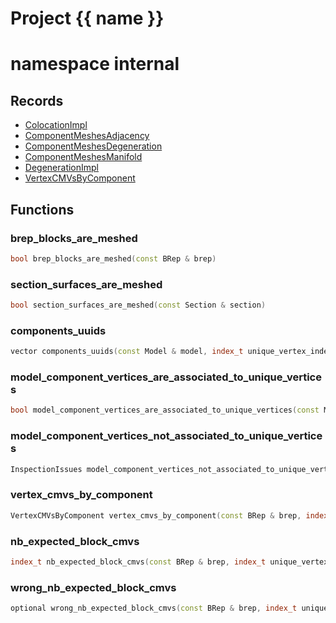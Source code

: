 <script setup>
import {useRoute} from 'vitepress'
const {path} = useRoute()
const tokens = path.split('/')
const words = tokens[2].split('-');
for (let i = 0; i < words.length; i++) {
    words[i] = words[i].charAt(0).toUpperCase() + words[i].slice(1);
    words[i] = words[i].replace('geode', 'Geode')
}
const name = words.join('-');
</script>
# Project {{ name }}

# namespace internal



## Records

* [ColocationImpl](ColocationImpl.md)
* [ComponentMeshesAdjacency](ComponentMeshesAdjacency.md)
* [ComponentMeshesDegeneration](ComponentMeshesDegeneration.md)
* [ComponentMeshesManifold](ComponentMeshesManifold.md)
* [DegenerationImpl](DegenerationImpl.md)
* [VertexCMVsByComponent](VertexCMVsByComponent.md)


## Functions

### brep_blocks_are_meshed

```cpp
bool brep_blocks_are_meshed(const BRep & brep)
```


### section_surfaces_are_meshed

```cpp
bool section_surfaces_are_meshed(const Section & section)
```


### components_uuids

```cpp
vector components_uuids(const Model & model, index_t unique_vertex_index, const geode::ComponentType & type)
```


### model_component_vertices_are_associated_to_unique_vertices

```cpp
bool model_component_vertices_are_associated_to_unique_vertices(const Model & model, const ComponentID & component_id, const Mesh & component_mesh)
```


### model_component_vertices_not_associated_to_unique_vertices

```cpp
InspectionIssues model_component_vertices_not_associated_to_unique_vertices(const Model & model, const ComponentID & component_id, const Mesh & component_mesh)
```


### vertex_cmvs_by_component

```cpp
VertexCMVsByComponent vertex_cmvs_by_component(const BRep & brep, index_t unique_vertex_id)
```


### nb_expected_block_cmvs

```cpp
index_t nb_expected_block_cmvs(const BRep & brep, index_t unique_vertex_id, const geode::uuid & block_uuid, const VertexCMVsByComponent & unique_vertex_cmvs)
```


### wrong_nb_expected_block_cmvs

```cpp
optional wrong_nb_expected_block_cmvs(const BRep & brep, index_t unique_vertex_id, const geode::uuid & block_uuid, const VertexCMVsByComponent & unique_vertex_cmvs)
```




